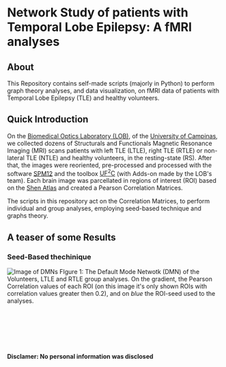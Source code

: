 # Network Study of patients with Temporal Lobe Epilepsy: A fMRI analyses

## About

This Repository contains self-made scripts (majorly in Python) to perform graph theory analyses, and data visualization, on fMRI data of patients with Temporal Lobe Epilepsy (TLE) and healthy volunteers.


## Quick Introduction

On the [Biomedical Optics Laboratory  (LOB)](http://light4brain.com/), of the [University of Campinas](http://www.internationaloffice.unicamp.br/hotsite/), we collected dozens of Structurals and Functionals Magnetic Resonance Imaging (MRI) scans patients with left TLE (LTLE), right TLE (RTLE) or non-lateral TLE (NTLE) and healthy volunteers, in the resting-state (RS). After that, the images were reoriented, pre-processed and processed with the software [SPM12](https://www.fil.ion.ucl.ac.uk/spm/) and the toolbox [UF<sup>2</sup>C](https://www.lniunicamp.com/uf2c) (with Adds-on made by the LOB's team). Each brain image was parcellated in regions of interest (ROI) based on the [Shen Atlas](https://doi.org/10.1016/j.neuroimage.2013.05.081) and created a Pearson Correlation Matrices.

The scripts in this repository act on the Correlation Matrices, to perform individual and group analyses, employing seed-based technique and graphs theory. 


## A teaser of some Results

### Seed-Based thechinique



![Image of DMNs](https://github.com/LexC/Research_Project-fMRI_TLE_2020/blob/master/Images/DMN.gif?raw=true)
FIgure 1: The Default Mode Netwotk (DMN) of the Volunteers, LTLE and RTLE group analyses. On the gradient, the Pearson Correlation values of each ROI (on this image it's only shown ROIs with correlation values greater then 0.2), and on *blue* the ROI-seed used to the analyses.

<p>&nbsp;</p>

<p>&nbsp;</p>

<p>&nbsp;</p>


#### Disclamer: No personal information was disclosed
